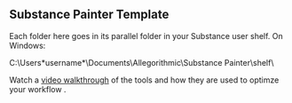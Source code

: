 <h2>Substance Painter Template</h2>

Each folder here goes in its parallel folder in your Substance user shelf. On Windows:<p>

C:\Users\*username*\Documents\Allegorithmic\Substance Painter\shelf\
  
Watch a <a href="https://vimeo.com/469364354">video walkthrough</a> of the tools and how they are used to optimze your workflow .

